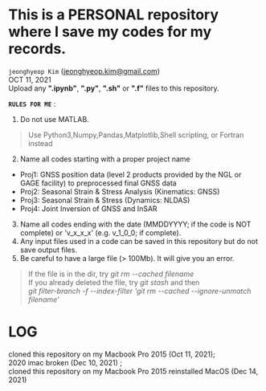 # This is a PERSONAL repository where I save my codes for my records. 
`jeonghyeop Kim`  (jeonghyeop.kim@gmail.com) \
OCT 11, 2021
\
Upload any **".ipynb"**, **".py"**, **".sh"** or **".f"** files to this repository. 

**`RULES FOR ME`** :

1. Do not use MATLAB.  
> Use Python3,Numpy,Pandas,Matplotlib,Shell scripting, or Fortran instead 
2. Name all codes starting with a proper project name  
- Proj1: GNSS position data (level 2 products provided by the NGL or GAGE facility) to preprocessed final GNSS data 
- Proj2: Seasonal Strain & Stress Analysis (Kinematics: GNSS) 
- Proj3: Seasonal Strain & Stress (Dynamics: NLDAS) 
- Proj4: Joint Inversion of GNSS and InSAR
3. Name all codes ending with the date (MMDDYYYY; if the code is NOT complete) or 'v_x_x_x' (e.g. v_1_0_0; if complete). 
4. Any input files used in a code can be saved in this repository but do not save output files.
5. Be careful to have a large file (> 100Mb). It will give you an error. 
> If the file is in the dir, try *git rm --cached filename* \
> If you already deleted the file, try *git stash* and then \
> *git filter-branch -f --index-filter 'git rm --cached --ignore-unmatch filename'*



# LOG
cloned this repository on my Macbook Pro 2015 (Oct 11, 2021); \
2020 imac broken (Dec 10, 2021) ; \
cloned this repository on my Macbook Pro 2015 reinstalled MacOS (Dec 14, 2021)
